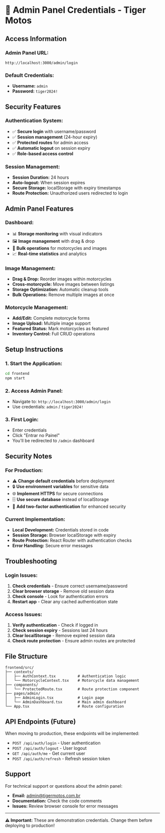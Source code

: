 # 🔐 Admin Panel Credentials - Tiger Motos

## **Access Information**

### **Admin Panel URL:**
```
http://localhost:3000/admin/login
```

### **Default Credentials:**
- **Username:** `admin`
- **Password:** `tiger2024!`

## **Security Features**

### **Authentication System:**
- ✅ **Secure login** with username/password
- ✅ **Session management** (24-hour expiry)
- ✅ **Protected routes** for admin access
- ✅ **Automatic logout** on session expiry
- ✅ **Role-based access control**

### **Session Management:**
- **Session Duration:** 24 hours
- **Auto-logout:** When session expires
- **Secure Storage:** localStorage with expiry timestamps
- **Route Protection:** Unauthorized users redirected to login

## **Admin Panel Features**

### **Dashboard:**
- 📊 **Storage monitoring** with visual indicators
- 🖼️ **Image management** with drag & drop
- 🔧 **Bulk operations** for motorcycles and images
- 📈 **Real-time statistics** and analytics

### **Image Management:**
- **Drag & Drop:** Reorder images within motorcycles
- **Cross-motorcycle:** Move images between listings
- **Storage Optimization:** Automatic cleanup tools
- **Bulk Operations:** Remove multiple images at once

### **Motorcycle Management:**
- **Add/Edit:** Complete motorcycle forms
- **Image Upload:** Multiple image support
- **Featured Status:** Mark motorcycles as featured
- **Inventory Control:** Full CRUD operations

## **Setup Instructions**

### **1. Start the Application:**
```bash
cd frontend
npm start
```

### **2. Access Admin Panel:**
- Navigate to: `http://localhost:3000/admin/login`
- Use credentials: `admin` / `tiger2024!`

### **3. First Login:**
- Enter credentials
- Click "Entrar no Painel"
- You'll be redirected to `/admin` dashboard

## **Security Notes**

### **For Production:**
- ⚠️ **Change default credentials** before deployment
- 🔒 **Use environment variables** for sensitive data
- 🌐 **Implement HTTPS** for secure connections
- 🗄️ **Use secure database** instead of localStorage
- 🔐 **Add two-factor authentication** for enhanced security

### **Current Implementation:**
- **Local Development:** Credentials stored in code
- **Session Storage:** Browser localStorage with expiry
- **Route Protection:** React Router with authentication checks
- **Error Handling:** Secure error messages

## **Troubleshooting**

### **Login Issues:**
1. **Check credentials** - Ensure correct username/password
2. **Clear browser storage** - Remove old session data
3. **Check console** - Look for authentication errors
4. **Restart app** - Clear any cached authentication state

### **Access Issues:**
1. **Verify authentication** - Check if logged in
2. **Check session expiry** - Sessions last 24 hours
3. **Clear localStorage** - Remove expired session data
4. **Check route protection** - Ensure admin routes are protected

## **File Structure**

```
frontend/src/
├── contexts/
│   ├── AuthContext.tsx          # Authentication logic
│   └── MotorcycleContext.tsx    # Motorcycle data management
├── components/
│   └── ProtectedRoute.tsx       # Route protection component
├── pages/admin/
│   ├── AdminLogin.tsx           # Login page
│   └── AdminDashboard.tsx       # Main admin dashboard
└── App.tsx                      # Route configuration
```

## **API Endpoints (Future)**

When moving to production, these endpoints will be implemented:
- `POST /api/auth/login` - User authentication
- `POST /api/auth/logout` - User logout
- `GET /api/auth/me` - Get current user
- `POST /api/auth/refresh` - Refresh session token

## **Support**

For technical support or questions about the admin panel:
- **Email:** admin@tigermotos.com.br
- **Documentation:** Check the code comments
- **Issues:** Review browser console for error messages

---

**⚠️ Important:** These are demonstration credentials. Change them before deploying to production! 